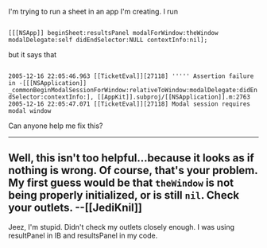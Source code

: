 

I'm trying to run a sheet in an app I'm creating. I run

<code>
[[[NSApp]] beginSheet:resultsPanel modalForWindow:theWindow modalDelegate:self didEndSelector:NULL contextInfo:nil];
</code>

but it says that

<code>
2005-12-16 22:05:46.963 [[TicketEval]][27118] ''''' Assertion failure in -[[[NSApplication]] _commonBeginModalSessionForWindow:relativeToWindow:modalDelegate:didEndSelector:contextInfo:], [[AppKit]].subproj/[[NSApplication]].m:2763
2005-12-16 22:05:47.071 [[TicketEval]][27118] Modal session requires modal window
</code>

Can anyone help me fix this?

----
Well, this isn't too helpful...because it looks as if nothing is wrong. Of course, that's your problem. My first guess would be that <code>theWindow</code> is not being properly initialized, or is still <code>nil</code>. Check your outlets. --[[JediKnil]]
----

Jeez, I'm stupid. Didn't check my outlets closely enough. I was using resultPanel in IB and resultsPanel in my code.